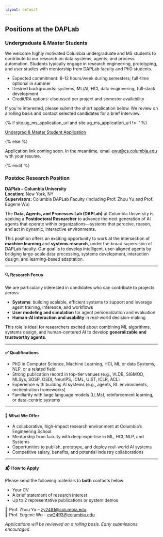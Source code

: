 ```yaml
---
layout: default
---
```



## Positions at the DAPLab

### Undergraduate & Master Students

We welcome highly motivated Columbia undergraduate and MS students to contribute to our research on data systems, agents, and process automation. Students typically engage in research engineering, prototyping, and user studies with mentorship from DAPLab faculty and PhD students.

- Expected commitment: 8–12 hours/week during semesters; full-time optional in summer
- Desired backgrounds: systems, ML/AI, HCI, data engineering, full‑stack development
- Credit/RA options: discussed per project and semester availability

If you're interested, please submit the short application below. We review on a rolling basis and contact selected candidates for a brief interview.

{% if site.ug_ms_application_url and site.ug_ms_application_url != '' %}
<p>
  <a class="btn btn-primary" href="{{ site.ug_ms_application_url }}" target="_blank" rel="noopener noreferrer">Undergrad & Master Student Application</a>
</p>
{% else %}
<p>
  Application link coming soon. In the meantime, email <a href="mailto:ewu@cs.columbia.edu">ewu@cs.columbia.edu</a> with your resume.
</p>
{% endif %}

### Postdoc Research Position

**DAPlab – Columbia University**  
**Location:** New York, NY  
**Supervisors:** Columbia DAPLab Faculty (including Prof. Zhou Yu and Prof. Eugene Wu)

The **Data, Agents, and Processes Lab (DAPLab)** at Columbia University is seeking a **Postdoctoral Researcher** to advance the next generation of AI agents that operate within organizations—systems that perceive, reason, and act in dynamic, interactive environments.

This position offers an exciting opportunity to work at the intersection of **machine learning** and **systems research**, under the broad supervision of DAPLab faculty. Our goal is to develop intelligent, user-aligned agents by bridging large-scale data processing, systems development, interaction design, and learning-based adaptation.

---

#### 🔍 Research Focus

We are particularly interested in candidates who can contribute to projects across:

- **Systems**: building scalable, efficient systems to support and leverage agent training, inference, and workflows  
- **User modeling and simulation** for agent personalization and evaluation  
- **Human-AI interaction and usability** in real-world decision-making  

<!--
- **Agent orchestration**, including tool use, memory, and feedback loops  
- **Reinforcement learning and LLM fine-tuning** for dynamic adaptation  
-->

This role is ideal for researchers excited about combining ML algorithms, systems design, and human-centered AI to develop **generalizable and trustworthy agents**.

---

#### ✅ Qualifications

- PhD in Computer Science, Machine Learning, HCI, ML or data Systems, NLP, or a related field  
- Strong publication record in top-tier venues (e.g., VLDB, SIGMOD, MLSys, SOSP, OSDI, NeurIPS, ICML, UIST, ICLR, ACL)  
- Experience with building AI systems (e.g., agents, RL environments, orchestration frameworks)  
- Familiarity with large language models (LLMs), reinforcement learning, or data-centric systems  

---

#### 🌟 What We Offer

- A collaborative, high-impact research environment at Columbia’s Engineering School  
- Mentorship from faculty with deep expertise in ML, HCI, NLP, and Systems  
- Opportunities to publish, prototype, and deploy real-world AI systems  
- Competitive salary, benefits, and potential industry collaborations  

---

#### 📬 How to Apply

Please send the following materials to **both** contacts below:

- Your CV  
- A brief statement of research interest  
- Up to 2 representative publications or system demos  

📧 Prof. Zhou Yu – [zy2461@columbia.edu](mailto:zy2461@columbia.edu)  
📧 Prof. Eugene Wu – [ew2493@columbia.edu](mailto:ew2493@columbia.edu)  

_Applications will be reviewed on a rolling basis. Early submissions encouraged._
